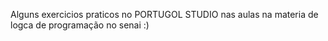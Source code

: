 Alguns exercicios praticos no PORTUGOL STUDIO nas aulas na materia de logca de programação no senai :)
